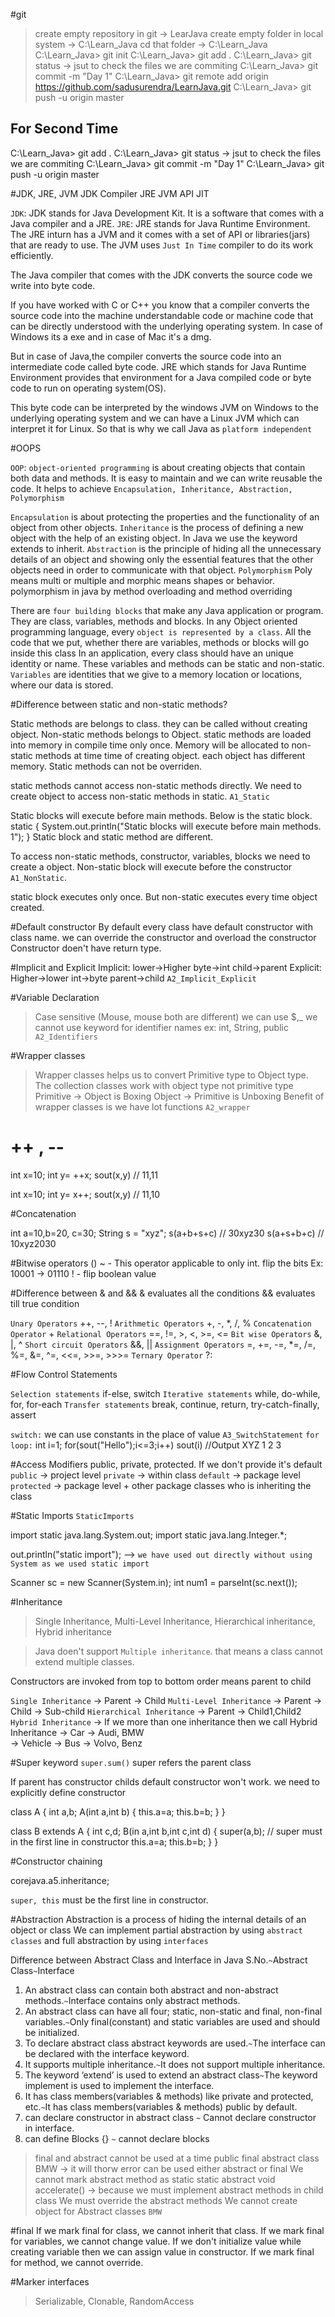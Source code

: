 #git
> create empty repository in git -> LearJava
> create empty folder in local system -> C:\Learn_Java
> cd that folder -> C:\Learn_Java
C:\Learn_Java> git init
C:\Learn_Java> git add .
C:\Learn_Java> git status -> jsut to check the files we are commiting
C:\Learn_Java> git commit -m "Day 1"
C:\Learn_Java> git remote add origin https://github.com/sadusurendra/LearnJava.git
C:\Learn_Java> git push -u origin master

For Second Time 
----------------
C:\Learn_Java> git add .
C:\Learn_Java> git status -> jsut to check the files we are commiting
C:\Learn_Java> git commit -m "Day 1"
C:\Learn_Java> git push -u origin master

#JDK, JRE, JVM
			JDK
Compiler			JRE
				JVM		API
				JIT
				
`JDK`: JDK stands for Java Development Kit. It is a software that comes with a Java compiler and a JRE.
`JRE`: JRE stands for Java Runtime Environment. The JRE inturn has a JVM and it comes with a set of API or libraries(jars) that are ready to use. The JVM uses `Just In Time` compiler to do its work efficiently.

The Java compiler that comes with the JDK converts the source code we write into byte code.

If you have worked with C or C++ you know that a compiler converts the source code into the machine understandable code or machine code that can be directly understood with the underlying operating system. In case of Windows its a exe and in case of Mac it's a dmg.

But in case of Java,the compiler converts the source code into an intermediate code called byte code.
JRE which stands for Java Runtime Environment provides that environment for a Java compiled code or byte code to run on operating system(OS).

This byte code can be interpreted by the windows JVM on Windows to the underlying operating system and we can have a Linux JVM which can interpret it for Linux. 
So that is why we call Java as `platform independent`

#OOPS

`OOP`: `object-oriented programming` is about creating objects that contain both data and methods.
It is easy to maintain and we can write reusable the code.
It helps to achieve `Encapsulation, Inheritance, Abstraction, Polymorphism`

`Encapsulation` is about protecting the properties and the functionality of an object from other objects.
`Inheritance` is the process of defining a new object with the help of an existing object. In Java
we use the keyword extends to inherit.
`Abstraction` is the principle of hiding all the unnecessary details of an object and showing only the essential features that the other objects need in order to communicate with that object.
`Polymorphism` Poly means multi or multiple and morphic means shapes or behavior. polymorphism in java by method overloading and method overriding


There are `four building blocks` that make any Java application or program. They are class, variables, methods and blocks.
In any Object oriented programming language, every `object is represented by a class`.
All the code that we put, whether there are variables, methods or blocks will go inside this class
In an application, every class should have an unique identity or name. These variables and methods can be static and non-static.
`Variables` are identities that we give to a memory location or locations, where our data is stored.


#Difference between static and non-static methods?

Static methods are belongs to class. they can be called without creating object. Non-static methods belongs to Object. 
static methods are loaded into memory in compile time only once. Memory will be allocated to non-static methods at time time of creating object. each object has different memory.
Static methods can not be overriden.

static  methods cannot access non-static methods directly. We need to create object to access non-static methods in static. `A1_Static`

Static blocks will execute before main methods. Below is the static block.
static {
		System.out.println("Static blocks will execute before main methods. 1");
	} 
Static block and static method are different.

To access non-static methods, constructor, variables, blocks we need to create a object. 
Non-static block will execute before the constructor `A1_NonStatic`.

static block executes only once. But non-static executes every time object created.


#Default constructor
By default every class have default constructor with class name.
we can override the constructor and overload the constructor
Constructor doen't have return type.


#Implicit and Explicit
Implicit: lower->Higher byte->int child->parent
Explicit: Higher->lower int->byte parent->child
`A2_Implicit_Explicit`

#Variable Declaration 
> Case sensitive (Mouse, mouse both are different)
> we can use $,_
> we cannot use keyword for identifier names ex: int, String, public
`A2_Identifiers`

#Wrapper classes
> Wrapper classes helps us to convert Primitive type to Object type.
> The collection classes work with object type not primitive type
> Primitive -> Object is Boxing
> Object -> Primitive is Unboxing
> Benefit of wrapper classes is we have lot functions 
`A2_wrapper`

# ++ , --

int x=10;
int y= ++x;
sout(x,y) // 11,11

int x=10;
int y= x++;
sout(x,y) // 11,10

#Concatenation

int a=10,b=20, c=30;
String s = "xyz";
s(a+b+s+c) // 30xyz30
s(a+s+b+c) // 10xyz2030

#Bitwise operators ()
~ - This operator applicable to only int. flip the bits Ex: 10001 -> 01110
! - flip boolean value 

#Difference between & and &&
& evaluates all the conditions
&& evaluates till true condition


`Unary Operators` ++, --, !
`Arithmetic Operators`	+, -, *, /, % 
`Concatenation Operator` +
`Relational Operators` ==, !=, >, <, >=, <=
`Bit wise Operators` &, |, ^
`Short circuit Operators` &&, ||
`Assignment Operators`	=, +=, -=, *=, /=, %=, &=, ^=, <<=, >>=, >>>=
`Ternary Operator` ?:


#Flow Control Statements

`Selection statements` if-else, switch
`Iterative statements` while, do-while, for, for-each
`Transfer statements` break, continue, return, try-catch-finally, assert

`switch:` we can use constants in the place of value `A3_SwitchStatement`
`for loop:`
int i=1;
for(sout("Hello");i<=3;i++)
	sout(i)
//Output
XYZ
1
2
3

#Access Modifiers
public, private, protected. If we don't provide it's default <package> 
`public` -> project level
`private` -> within class
`default` -> package level
`protected` -> package level + other package classes who is inheriting the class 

#Static Imports
`StaticImports`

import static java.lang.System.out;
import static java.lang.Integer.*;

out.println("static import"); --> `we have used out directly without using System as we used static import`

Scanner sc = new Scanner(System.in);
int num1 = parseInt(sc.next());

#Inheritance
> Single Inheritance, Multi-Level Inheritance, Hierarchical inheritance, Hybrid inheritance

> Java doen't support `Multiple inheritance`. that means a class cannot extend multiple classes.


Constructors are invoked from top to bottom order means parent to child

`Single Inheritance` -> Parent -> Child
`Multi-Level Inheritance` -> Parent -> Child -> Sub-child
`Hierarchical Inheritance` -> Parent -> Child1,Child2
`Hybrid Inheritance` -> If we more than one inheritance then we call Hybrid Inheritance
			 -> Car -> Audi, BMW			 
-> Vehicle 
			-> Bus -> Volvo, Benz

#Super keyword
`super.sum()` super refers the parent class

If parent has constructor childs default constructor won't work. we need to explicitly define constructor

class A {
	int a,b;
	A(int a,int b) {
		this.a=a;
		this.b=b;
	}
} 

class B extends A {
	int c,d;
	B(in a,int b,int c,int d) {
		super(a,b); // super must in the first line in constructor
		this.a=a;
		this.b=b;
	}
} 

#Constructor chaining

corejava.a5.inheritance;

`super, this` must be the first line in constructor.

#Abstraction
Abstraction is a process of hiding the internal details of an object or class
We can implement partial abstraction by using `abstract classes` and full abstraction by using `interfaces`

Difference between Abstract Class and Interface in Java
S.No.`~`Abstract Class`~`Interface
1. An abstract class can contain both abstract and non-abstract methods.`~`Interface contains only abstract methods.
2. An abstract class can have all four; static, non-static and final, non-final variables.`~`Only final(constant) and static variables are used and should be initialized.
3. To declare abstract class abstract keywords are used.`~`The interface can be declared with the interface keyword.
4. It supports multiple inheritance.`~`It does not support multiple inheritance.
5. The keyword ‘extend’ is used to extend an abstract class`~`The keyword implement is used to implement the interface.
6. It has class members(variables & methods) like private and protected, etc.`~`It has class members(variables & methods) public by default.
7. can declare constructor in abstract class `~` Cannot declare constructor in interface.
8. can define Blocks {} `~` cannot declare blocks

> final and abstract cannot be used at a time
	public final abstract class BMW -> it will thorw error can be used either abstract or final
> We cannot mark abstract method as static
	static abstract void accelerate() -> because we must implement abstract methods in child class
> We must override the abstract methods
> We cannot create object for Abstract classes
`BMW`

#final
If we mark final for class, we cannot inherit that class.
If we mark final for variables, we cannot change value. If we don't initialize value while creating variable then we can assign value in constructor.
If we mark final for method, we cannot override.

#Marker interfaces
> Serializable, Clonable, RandomAccess








